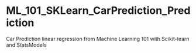 # ML_101_SKLearn_CarPrediction_Prediction
Car Prediction linear regression from Machine Learning 101 with Scikit-learn and StatsModels 
